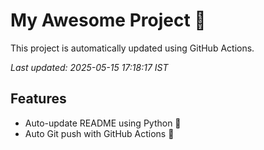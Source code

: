 # My Awesome Project 🚀

This project is automatically updated using GitHub Actions.

_Last updated: 2025-05-15 17:18:17 IST_

## Features
- Auto-update README using Python 🐍
- Auto Git push with GitHub Actions 🤖
